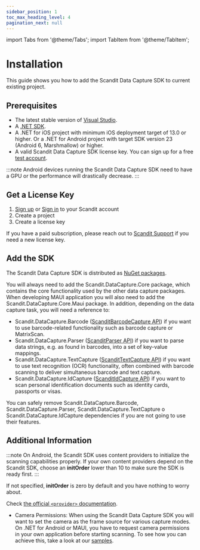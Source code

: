 ```yaml
---
sidebar_position: 1
toc_max_heading_level: 4
pagination_next: null
---
```


import Tabs from '@theme/Tabs';
import TabItem from '@theme/TabItem';

# Installation

This guide shows you how to add the Scandit Data Capture SDK to current existing project.

## Prerequisites

- The latest stable version of [Visual Studio](https://visualstudio.microsoft.com/).
- A [.NET SDK](https://dotnet.microsoft.com/en-us/download/dotnet/6.0).
- A .NET for iOS project with minimum iOS deployment target of 13.0 or higher. Or a .NET for Android project with target SDK version 23 (Android 6, Marshmallow) or higher.
- A valid Scandit Data Capture SDK license key. You can sign up for a free [test account](https://ssl.scandit.com/dashboard/sign-up?p=test&utm%5Fsource=documentation).

:::note
Android devices running the Scandit Data Capture SDK need to have a GPU or the performance will drastically decrease.
:::

## Get a License Key

1. [Sign up](https://ssl.scandit.com/dashboard/sign-up?p=test) or [Sign in](https://ssl.scandit.com/dashboard/sign-in) to your Scandit account
2. Create a project
3. Create a license key

If you have a paid subscription, please reach out to [Scandit Support](mailto:support@scandit.com) if you need a new license key.

## Add the SDK

The Scandit Data Capture SDK is distributed as [NuGet packages](https://www.nuget.org/packages?q=scandit).

You will always need to add the Scandit.DataCapture.Core package, which contains the core functionality used by the other data capture packages. When developing MAUI application you will also need to add the Scandit.DataCapture.Core.Maui package. In addition, depending on the data capture task, you will need a reference to:

- Scandit.DataCapture.Barcode ([ScanditBarcodeCapture API](https://docs.scandit.com/data-capture-sdk/dotnet.android/barcode-capture/api.html)) if you want to use barcode-related functionality such as barcode capture or MatrixScan.
- Scandit.DataCapture.Parser ([ScanditParser API](https://docs.scandit.com/data-capture-sdk/dotnet.android/parser/api.html)) if you want to parse data strings, e.g. as found in barcodes, into a set of key-value mappings.
- Scandit.DataCapture.TextCapture ([ScanditTextCapture API](https://docs.scandit.com/data-capture-sdk/dotnet.android/text-capture/api.html)) if you want to use text recognition (OCR) functionality, often combined with barcode scanning to deliver simultaneous barcode and text capture.
- Scandit.DataCapture.IdCapture ([ScanditIdCapture API](https://docs.scandit.com/data-capture-sdk/dotnet.android/id-capture/api.html)) if you want to scan personal identification documents such as identity cards, passports or visas.

You can safely remove Scandit.DataCapture.Barcode, Scandit.DataCapture.Parser, Scandit.DataCapture.TextCapture o Scandit.DataCapture.IdCapture dependencies if you are not going to use their features.

## Additional Information

:::note
On Android, the Scandit SDK uses content providers to initialize the scanning capabilities properly. If your own content providers depend on the Scandit SDK, choose an **initOrder** lower than 10 to make sure the SDK is ready first.
:::

If not specified, **initOrder** is zero by default and you have nothing to worry about.

Check [the official `<provider>` documentation](https://developer.android.com/guide/topics/manifest/provider-element).

- Camera Permissions: When using the Scandit Data Capture SDK you will want to set the camera as the frame source for various capture modes. On .NET for Android or MAUI, you have to request camera permissions in your own application before starting scanning. To see how you can achieve this, take a look at our [samples](https://github.com/Scandit/datacapture-dotnet-samples).
